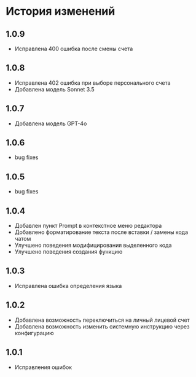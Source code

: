 # История изменений

## 1.0.9

- Исправлена 400 ошибка после смены счета

## 1.0.8

- Исправлена 402 ошибка при выборе персонального счета
- Добавлена модель Sonnet 3.5

## 1.0.7

- Добавлена модель GPT-4o

## 1.0.6

- bug fixes

## 1.0.5

- bug fixes

## 1.0.4

- Добавлен пункт Prompt в контекстное меню редактора
- Добавлено форматирование текста после вставки / замены кода чатом
- Улучшено поведения модифицирования выделенного кода
- Улучшено поведения создания функцию

## 1.0.3

- Исправлена ошибка определения языка

## 1.0.2

- Добавлена возможность переключиться на личный лицевой счет
- Добавлена возможность изменить системную инструкцию через конфигурацию

## 1.0.1

- Исправления ошибок